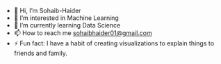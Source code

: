 - 👋 Hi, I’m Sohaib-Haider
- 👀 I’m interested in Machine Learning 
- 🌱 I’m currently learning Data Science
- 📫 How to reach me sohaibhaider01@gmail.com
- ⚡ Fun fact: I have a habit of creating visualizations to explain things to friends and family.

